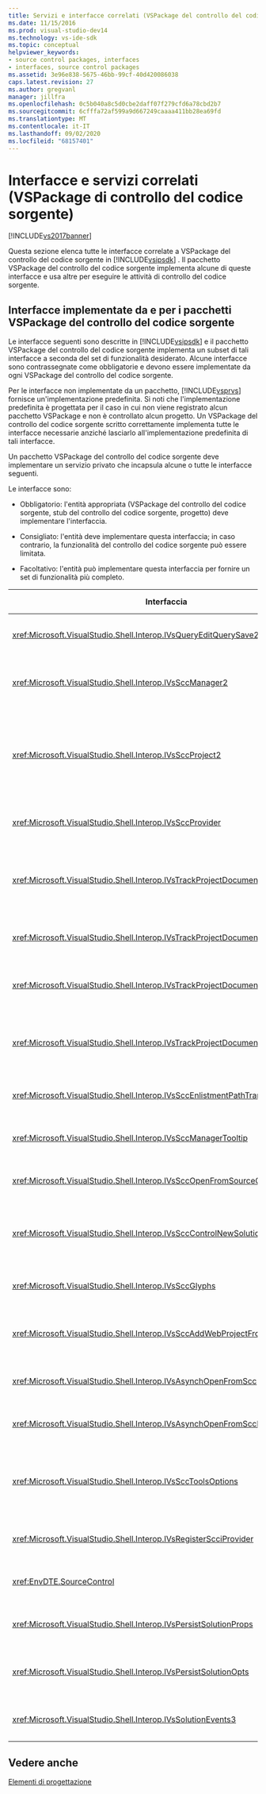 ```yaml
---
title: Servizi e interfacce correlati (VSPackage del controllo del codice sorgente) | Microsoft Docs
ms.date: 11/15/2016
ms.prod: visual-studio-dev14
ms.technology: vs-ide-sdk
ms.topic: conceptual
helpviewer_keywords:
- source control packages, interfaces
- interfaces, source control packages
ms.assetid: 3e96e838-5675-46bb-99cf-40d420086038
caps.latest.revision: 27
ms.author: gregvanl
manager: jillfra
ms.openlocfilehash: 0c5b040a8c5d0cbe2daff07f279cfd6a78cbd2b7
ms.sourcegitcommit: 6cfffa72af599a9d667249caaaa411bb28ea69fd
ms.translationtype: MT
ms.contentlocale: it-IT
ms.lasthandoff: 09/02/2020
ms.locfileid: "68157401"
---
```

# <a name="related-services-and-interfaces-source-control-vspackage"></a>Interfacce e servizi correlati (VSPackage di controllo del codice sorgente)
[!INCLUDE[vs2017banner](../../includes/vs2017banner.md)]

Questa sezione elenca tutte le interfacce correlate a VSPackage del controllo del codice sorgente in [!INCLUDE[vsipsdk](../../includes/vsipsdk-md.md)] . Il pacchetto VSPackage del controllo del codice sorgente implementa alcune di queste interfacce e usa altre per eseguire le attività di controllo del codice sorgente.  
  
## <a name="interfaces-implemented-by-and-for-source-control-vspackages"></a>Interfacce implementate da e per i pacchetti VSPackage del controllo del codice sorgente  
 Le interfacce seguenti sono descritte in [!INCLUDE[vsipsdk](../../includes/vsipsdk-md.md)] e il pacchetto VSPackage del controllo del codice sorgente implementa un subset di tali interfacce a seconda del set di funzionalità desiderato. Alcune interfacce sono contrassegnate come obbligatorie e devono essere implementate da ogni VSPackage del controllo del codice sorgente.  
  
 Per le interfacce non implementate da un pacchetto, [!INCLUDE[vsprvs](../../includes/vsprvs-md.md)] fornisce un'implementazione predefinita. Si noti che l'implementazione predefinita è progettata per il caso in cui non viene registrato alcun pacchetto VSPackage e non è controllato alcun progetto. Un VSPackage del controllo del codice sorgente scritto correttamente implementa tutte le interfacce necessarie anziché lasciarlo all'implementazione predefinita di tali interfacce.  
  
 Un pacchetto VSPackage del controllo del codice sorgente deve implementare un servizio privato che incapsula alcune o tutte le interfacce seguenti.  
  
 Le interfacce sono:  
  
- Obbligatorio: l'entità appropriata (VSPackage del controllo del codice sorgente, stub del controllo del codice sorgente, progetto) deve implementare l'interfaccia.  
  
- Consigliato: l'entità deve implementare questa interfaccia; in caso contrario, la funzionalità del controllo del codice sorgente può essere limitata.  
  
- Facoltativo: l'entità può implementare questa interfaccia per fornire un set di funzionalità più completo.  
  
|Interfaccia|Scopo|Implementato da|Implementare?|  
|---------------|-------------|--------------------|----------------|  
|<xref:Microsoft.VisualStudio.Shell.Interop.IVsQueryEditQuerySave2>|Gli editor chiamano questa interfaccia prima di modificare o salvare un file. Il pacchetto VSPackage del controllo del codice sorgente può estrarre il file o negare l'operazione se l'estrazione ha esito negativo.|VSPackage del controllo del codice sorgente|Consigliato|  
|<xref:Microsoft.VisualStudio.Shell.Interop.IVsSccManager2>|Questa interfaccia fornisce la funzionalità di base del controllo del codice sorgente per i progetti, ad esempio la registrazione e l'annullamento della registrazione di progetti con il controllo del codice sorgente e il supporto per i glifi di controllo del codice sorgente|VSPackage del controllo del codice sorgente|Necessario|  
|<xref:Microsoft.VisualStudio.Shell.Interop.IVsSccProject2>|Questa interfaccia viene ottenuta dall' <xref:Microsoft.VisualStudio.Shell.Interop.IVsHierarchy> oggetto utilizzando la <xref:System.Runtime.InteropServices.Marshal.QueryInterface%2A> funzione o semplicemente eseguendo il cast dell'oggetto `IVsHierarchy` che implementa a `IVsSccProject2` . Viene usato per ottenere i file nel controllo del codice sorgente in un progetto o per informare il progetto dello stato o del percorso del controllo del codice sorgente corrente.|Project|Necessario|  
|<xref:Microsoft.VisualStudio.Shell.Interop.IVsSccProvider>|Il modulo di integrazione usa questa interfaccia per impostare il pacchetto VSPackage attivo corrente.|VSPackage del controllo del codice sorgente|Necessario|  
|<xref:Microsoft.VisualStudio.Shell.Interop.IVsTrackProjectDocuments2>|Questa interfaccia è basata su un modello di sottoscrizione. Qualsiasi pacchetto VSPackage può segnalare che desidera ricevere gli eventi del documento ed essere informati dalla shell sugli eventi che stanno per verificarsi. Viene implementato e gestito da [!INCLUDE[vsprvs](../../includes/vsprvs-md.md)] , che a sua volta passa gli eventi che implementano al `IVsTrackProjectDocumentsEvents2` pacchetto VSPackage.|Stub del controllo del codice sorgente|Necessario|  
|<xref:Microsoft.VisualStudio.Shell.Interop.IVsTrackProjectDocuments3>|Questa interfaccia fornisce l'elaborazione batch, le operazioni di lettura/scrittura sincronizzate e un `OnQueryAddFiles` metodo avanzato.|Stub del controllo del codice sorgente|Necessario|  
|<xref:Microsoft.VisualStudio.Shell.Interop.IVsTrackProjectDocumentsEvents2>|**Esplora soluzioni** e i progetti chiamano questa interfaccia quando i nuovi file vengono aggiunti ai progetti o quando i file e le cartelle vengono rinominati o eliminati da progetti. Il pacchetto VSPackage del controllo del codice sorgente può estrarre il file di progetto o annullare l'operazione.|VSPackage del controllo del codice sorgente|Consigliato|  
|<xref:Microsoft.VisualStudio.Shell.Interop.IVsTrackProjectDocumentsEvents3>|**Esplora soluzioni** e i progetti chiamano questa interfaccia in risposta alle chiamate effettuate ai metodi dell'interfaccia IVstrackProjectDocuments3. Il pacchetto VSPackage del controllo del codice sorgente può tenere traccia delle operazioni in batch, le operazioni di lettura/scrittura sincronizzate e usare un metodo più avanzato `OnQueryAddFiles` .|VSPackage del controllo del codice sorgente|Consigliato|  
|<xref:Microsoft.VisualStudio.Shell.Interop.IVsSccEnlistmentPathTranslation>|Questa interfaccia fornisce supporto per la gestione dell'integrazione per i progetti Web.|VSPackage del controllo del codice sorgente|Consigliato|  
|<xref:Microsoft.VisualStudio.Shell.Interop.IVsSccManagerTooltip>|Questa interfaccia viene utilizzata per recuperare le descrizioni comandi per i file inclusi nel controllo del codice sorgente nei progetti.|VSPackage del controllo del codice sorgente|Facoltativo|  
|<xref:Microsoft.VisualStudio.Shell.Interop.IVsSccOpenFromSourceControl>|Questa interfaccia fornisce il supporto dell'estensione dello spazio dei nomi.|VSPackage del controllo del codice sorgente|Facoltativo|  
|<xref:Microsoft.VisualStudio.Shell.Interop.IVsSccControlNewSolution>|Il pacchetto VSPackage usa questa interfaccia per integrare un'estensione dello spazio dei nomi nelle finestre di dialogo **nuovo**, **Apri**o **Salva** . Di conseguenza, i progetti possono essere aggiunti automaticamente al controllo del codice sorgente durante la creazione o aggiunti al controllo del codice sorgente quando è attiva un'operazione di salvataggio.|VSPackage del controllo del codice sorgente|Facoltativo|  
|<xref:Microsoft.VisualStudio.Shell.Interop.IVsSccGlyphs>|Il pacchetto VSPackage usa questa interfaccia per definire glifi aggiuntivi come glifi del controllo del codice sorgente per i nodi in **Esplora soluzioni**.|VSPackage del controllo del codice sorgente|Facoltativo|  
|<xref:Microsoft.VisualStudio.Shell.Interop.IVsSccAddWebProjectFromSourceControl>|Questa interfaccia viene utilizzata dalla finestra di dialogo **Aggiungi** per i progetti Web. Fornisce metodi per l'esplorazione di un percorso del controllo del codice sorgente e per l'apertura di un progetto Web aggiunto in precedenza nel repository del controllo del codice sorgente in quel percorso.|VSPackage del controllo del codice sorgente|Consigliato|  
|<xref:Microsoft.VisualStudio.Shell.Interop.IVsAsynchOpenFromScc>|Questa interfaccia fornisce il supporto per il caricamento asincrono (in background) dei progetti dal controllo del codice sorgente.|VSPackage del controllo del codice sorgente|Facoltativo|  
|<xref:Microsoft.VisualStudio.Shell.Interop.IVsAsynchOpenFromSccProjectEvents>|Questa interfaccia consente ai progetti di controllare lo stato di avanzamento del caricamento asincrono avviato da <xref:Microsoft.VisualStudio.Shell.Interop.IVsAsynchOpenFromScc> .|Project|Facoltativo|  
|<xref:Microsoft.VisualStudio.Shell.Interop.IVsSccToolsOptions>|Questa interfaccia consente all'IDE di eseguire una query sul VSPackage del controllo del codice sorgente attivo. L'IDE esegue una query sul valore delle impostazioni di controllo del codice sorgente che hanno un significato anche quando non è stato registrato alcun VSPackage del controllo del codice sorgente attivo. Questa interfaccia viene implementata e gestita da [!INCLUDE[vsprvs](../../includes/vsprvs-md.md)] .|Stub del controllo del codice sorgente|Necessario|  
|<xref:Microsoft.VisualStudio.Shell.Interop.IVsRegisterScciProvider>|Questa interfaccia viene utilizzata per la registrazione del pacchetto VSPackage del controllo del codice sorgente.|Stub del controllo del codice sorgente|Necessario|  
|<xref:EnvDTE.SourceControl>|Questa interfaccia viene usata in automazione. Di conseguenza, espone solo le funzioni che possono essere eseguite senza visualizzare alcuna interfaccia utente.|VSPackage del controllo del codice sorgente|Facoltativo|  
|<xref:Microsoft.VisualStudio.Shell.Interop.IVsPersistSolutionProps>|Questa interfaccia viene utilizzata per salvare le impostazioni del controllo del codice sorgente nel file di soluzione (con estensione sln). Le impostazioni includono il percorso del controllo del codice sorgente e i flag di stato del controllo del codice sorgente.|VSPackage del controllo del codice sorgente|Consigliato|  
|<xref:Microsoft.VisualStudio.Shell.Interop.IVsPersistSolutionOpts>|Questa interfaccia viene utilizzata per salvare le impostazioni del controllo del codice sorgente nel file delle opzioni di soluzione (con estensione suo). Questo può includere impostazioni di controllo del codice sorgente specifiche dell'utente, ad esempio il percorso di integrazione dell'utente corrente.|VSPackage del controllo del codice sorgente|Consigliato|  
|<xref:Microsoft.VisualStudio.Shell.Interop.IVsSolutionEvents3>|Questa interfaccia viene utilizzata per monitorare gli eventi in modo da eseguire operazioni quali l'archiviazione dei file di progetto prima di chiudere le soluzioni o il recupero di nuovi file dal controllo del codice sorgente all'apertura di un progetto.|VSPackage del controllo del codice sorgente|Consigliato|  
  
## <a name="see-also"></a>Vedere anche  
 [Elementi di progettazione](../../extensibility/internals/source-control-vspackage-design-elements.md)

